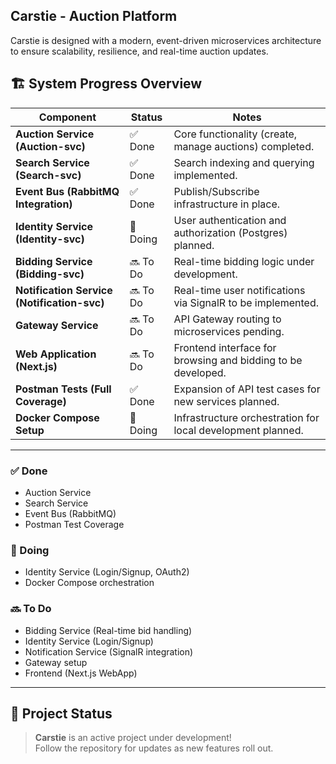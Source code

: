## Carstie - Auction Platform
Carstie is designed with a modern, event-driven microservices architecture to ensure scalability, resilience, and real-time auction updates.

## 🏗️ System Progress Overview

| Component | Status | Notes |
|-----------|--------|-------|
| **Auction Service (Auction-svc)** | ✅ Done | Core functionality (create, manage auctions) completed. |
| **Search Service (Search-svc)** | ✅ Done | Search indexing and querying implemented. |
| **Event Bus (RabbitMQ Integration)** | ✅ Done | Publish/Subscribe infrastructure in place. |
| **Identity Service (Identity-svc)** | 🔄 Doing | User authentication and authorization (Postgres) planned. |
| **Bidding Service (Bidding-svc)** | 🔜 To Do | Real-time bidding logic under development. |
| **Notification Service (Notification-svc)** | 🔜 To Do | Real-time user notifications via SignalR to be implemented. |
| **Gateway Service** | 🔜 To Do | API Gateway routing to microservices pending. |
| **Web Application (Next.js)** | 🔜 To Do | Frontend interface for browsing and bidding to be developed. |
| **Postman Tests (Full Coverage)** | ✅ Done | Expansion of API test cases for new services planned. |
| **Docker Compose Setup** | 🔄 Doing | Infrastructure orchestration for local development planned. |

---

### ✅ Done
- Auction Service
- Search Service
- Event Bus (RabbitMQ)
- Postman Test Coverage

### 🔄 Doing
- Identity Service (Login/Signup, OAuth2)
- Docker Compose orchestration

### 🔜 To Do
- Bidding Service (Real-time bid handling)
- Identity Service (Login/Signup)
- Notification Service (SignalR integration)
- Gateway setup
- Frontend (Next.js WebApp)


---

## 🚧 Project Status

> **Carstie** is an active project under development!  
> Follow the repository for updates as new features roll out.

